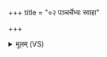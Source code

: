 +++
title = "०२ पञ्चर्चेभ्यः स्वाहा"

+++
<details><summary>मूलम् (VS)</summary>

प॑ञ्च॒र्चेभ्यः॒ स्वाहा॑ ॥
</details>